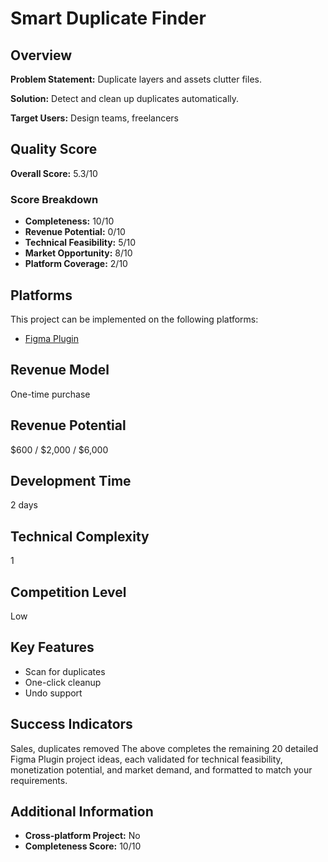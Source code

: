 # Smart Duplicate Finder

## Overview
**Problem Statement:** Duplicate layers and assets clutter files.

**Solution:** Detect and clean up duplicates automatically.

**Target Users:** Design teams, freelancers

## Quality Score
**Overall Score:** 5.3/10

### Score Breakdown
- **Completeness:** 10/10
- **Revenue Potential:** 0/10
- **Technical Feasibility:** 5/10
- **Market Opportunity:** 8/10
- **Platform Coverage:** 2/10

## Platforms
This project can be implemented on the following platforms:
- [Figma Plugin](./platforms/figma-plugin/)

## Revenue Model
One-time purchase

## Revenue Potential
$600 / $2,000 / $6,000

## Development Time
2 days

## Technical Complexity
1

## Competition Level
Low

## Key Features
- Scan for duplicates
- One-click cleanup
- Undo support

## Success Indicators
Sales, duplicates removed The above completes the remaining 20 detailed Figma Plugin project ideas, each validated for technical feasibility, monetization potential, and market demand, and formatted to match your requirements.

## Additional Information
- **Cross-platform Project:** No
- **Completeness Score:** 10/10
